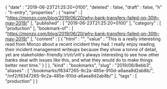 {
  "date" : "2019-06-23T21:25:20+0100",
  "deleted" : false,
  "draft" : false,
  "h" : "h-entry",
  "properties" : {
    "name" : [ "https://monzo.com/blog/2019/06/20/why-bank-transfers-failed-on-30th-may-2019/" ],
    "published" : [ "2019-06-23T21:25:20+0100" ],
    "category" : [ "production" ],
    "bookmark-of" : [ "https://monzo.com/blog/2019/06/20/why-bank-transfers-failed-on-30th-may-2019/" ],
    "content" : [ {
      "html" : "",
      "value" : "This is a really interesting read from Monzo about a recent incident they had. I really enjoy reading their incident management writeups because they show a tonne of detail, yet are stakeholder-friendly.\r\n\r\nIt's always interesting to see how other banks deal with issues like this, and what they would do to make things better next time."
    } ]
  },
  "kind" : "bookmarks",
  "slug" : "2019/06/8ebb3",
  "aliases" : [ "/bookmarks/f8347265-9c2a-485e-910d-a6aea8d2ab8b/", "/mf2/f8347265-9c2a-485e-910d-a6aea8d2ab8b/" ],
  "tags" : [ "production" ]
}
